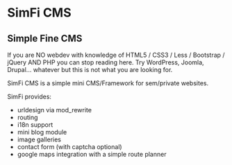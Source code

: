 # SimFi CMS
## Simple Fine CMS

If you are NO webdev with knowledge of HTML5 / CSS3 / Less / Bootstrap / jQuery AND PHP you can stop reading here.
Try WordPress, Joomla, Drupal... whatever but this is not what you are looking for.

SimFi CMS is a simple mini CMS/Framework for sem/private websites.

SimFi provides:

- urldesign via mod_rewrite
 - routing
- i18n support
- mini blog module
- image galleries
- contact form (with captcha optional)
- google maps integration with a simple route planner
 